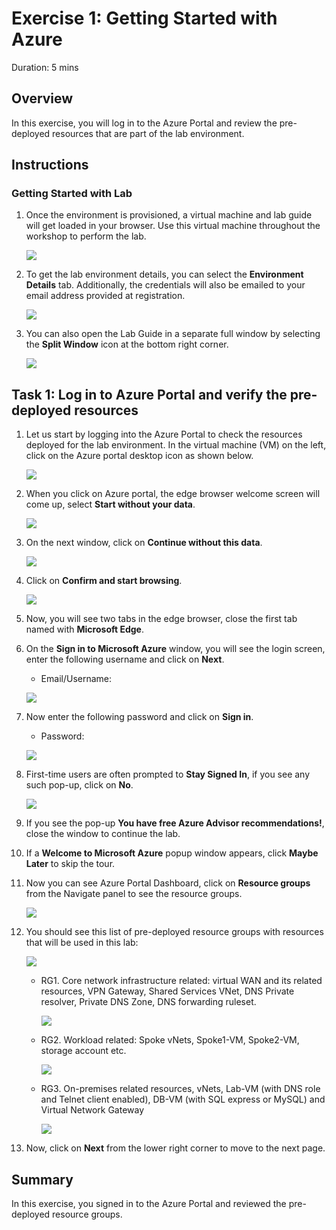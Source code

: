 
# Exercise 1: Getting Started with Azure 
Duration: 5 mins

## Overview

In this exercise, you will log in to the Azure Portal and review the pre-deployed resources that are part of the lab environment.

## Instructions

### Getting Started with Lab

1. Once the environment is provisioned, a virtual machine and lab guide will get loaded in your browser. Use this virtual machine throughout the workshop to perform the lab.

    ![](../media/AzureNetSolStartpage.png)

1. To get the lab environment details, you can select the **Environment Details** tab. Additionally, the credentials will also be emailed to your email address provided at registration.

    ![](/media/envde.png)
    
1. You can also open the Lab Guide in a separate full window by selecting the **Split Window** icon at the bottom right corner.

    ![](../media/splitwin.png) 

## Task 1: Log in to Azure Portal and verify the pre-deployed resources

1. Let us start by logging into the Azure Portal to check the resources deployed for the lab environment. In the virtual machine (VM) on the left, click on the Azure portal desktop icon as shown below.

   ![](../media/gs4.png)
   
1. When you click on Azure portal, the edge browser welcome screen will come up, select **Start without your data**.

   ![](../media/startwithoutdata.png)
   
1. On the next window, click on **Continue without this data**.

   ![](../media/continuewithoutthis.png)
   
1. Click on **Confirm and start browsing**.

   ![](../media/confirmandstartbrowsing.png)
   
1. Now, you will see two tabs in the edge browser, close the first tab named with **Microsoft Edge**.

1. On the **Sign in to Microsoft Azure** window, you will see the login screen, enter the following username and click on **Next**.

   * Email/Username: <inject key="AzureAdUserEmail"></inject>

   ![](../media/M2-Ex1-portalsignin-1.png)

1. Now enter the following password and click on **Sign in**. 

   * Password: <inject key="AzureAdUserPassword"></inject>
   
   ![](../media/M2-Ex1-portalsignin-2.png)

1. First-time users are often prompted to **Stay Signed In**, if you see any such pop-up, click on **No**.

   ![](../media/clickno.png)

1. If you see the pop-up **You have free Azure Advisor recommendations!**, close the window to continue the lab.

1. If a **Welcome to Microsoft Azure** popup window appears, click **Maybe Later** to skip the tour.

1. Now you can see Azure Portal Dashboard, click on **Resource groups** from the Navigate panel to see the resource groups.

   ![](../media/resourcegroup.png)

1. You should see this list of pre-deployed resource groups with resources that will be used in this lab:

     ![](./Media/01.png)

   - RG1. Core network infrastructure related: virtual WAN and its related resources, VPN Gateway, Shared Services VNet, DNS Private resolver, Private DNS Zone, DNS forwarding ruleset.

      ![](./Media/02.png)

   - RG2. Workload related: Spoke vNets, Spoke1-VM, Spoke2-VM, storage account etc.

      ![](./Media/03.png)

   - RG3. On-premises related resources, vNets, Lab-VM (with DNS role and Telnet client enabled), DB-VM (with SQL express or MySQL) and Virtual Network Gateway

      ![](./Media/04.png)
    
1. Now, click on **Next** from the lower right corner to move to the next page.

## Summary

In this exercise, you signed in to the Azure Portal and reviewed the pre-deployed resource groups.
